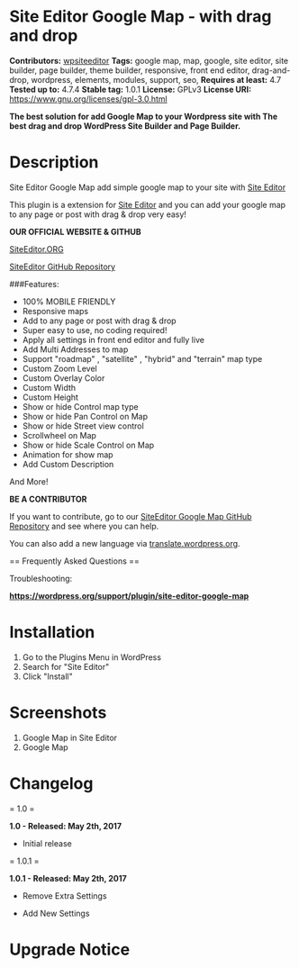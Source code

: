 # Site Editor Google Map - with drag and drop

**Contributors:** [wpsiteeditor](https://profiles.wordpress.org/wpsiteeditor/) 
**Tags:** google map, map, google, site editor, site builder, page builder, theme builder, responsive, front end editor, drag-and-drop, wordpress, elements, modules, support, seo,
**Requires at least:** 4.7
**Tested up to:** 4.7.4
**Stable tag:** 1.0.1
**License:** GPLv3
**License URI:** https://www.gnu.org/licenses/gpl-3.0.html

**The best solution for add Google Map to your Wordpress site with The best drag and drop WordPress Site Builder and Page Builder.**

# Description

Site Editor Google Map add simple google map to your site with [Site Editor](https://wordpress.org/plugins/site-editor)

This plugin is a extension for [Site Editor](https://wordpress.org/plugins/site-editor) and you can add your google map to any page or post with drag & drop very easy!

**OUR OFFICIAL WEBSITE & GITHUB**

[SiteEditor.ORG](http://www.siteeditor.org)

[SiteEditor GitHub Repository](https://github.com/SiteEditor/google-map)

###Features:

* 100% MOBILE FRIENDLY
* Responsive maps
* Add to any page or post with drag & drop
* Super easy to use, no coding required!
* Apply all settings in front end editor and fully live
* Add Multi Addresses to map
* Support "roadmap" , "satellite" , "hybrid" and "terrain" map type
* Custom Zoom Level
* Custom Overlay Color
* Custom Width
* Custom Height
* Show or hide Control map type
* Show or hide Pan Control on Map
* Show or hide Street view control
* Scrollwheel on Map
* Show or hide Scale Control on Map
* Animation for show map
* Add Custom Description

And More!

**BE A CONTRIBUTOR**

If you want to contribute, go to our [SiteEditor Google Map GitHub Repository](https://github.com/SiteEditor/google-map) and see where you can help.

You can also add a new language via [translate.wordpress.org](https://translate.wordpress.org).

== Frequently Asked Questions ==

Troubleshooting:

**https://wordpress.org/support/plugin/site-editor-google-map**

# Installation

1. Go to the Plugins Menu in WordPress
2. Search for "Site Editor"
3. Click "Install"

# Screenshots

1. Google Map in Site Editor
2. Google Map

# Changelog

= 1.0 =

**1.0 - Released: May 2th, 2017**

* Initial release

= 1.0.1 =

**1.0.1 - Released: May 2th, 2017**

* Remove Extra Settings

* Add New Settings

# Upgrade Notice
